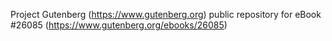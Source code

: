 Project Gutenberg (https://www.gutenberg.org) public repository for eBook #26085 (https://www.gutenberg.org/ebooks/26085)

